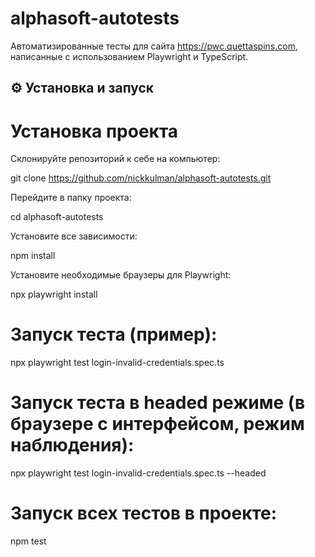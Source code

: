 # alphasoft-autotests
Автоматизированные тесты для сайта https://pwc.quettaspins.com, написанные с использованием Playwright и TypeScript.

## ⚙️ Установка и запуск

# Установка проекта

Склонируйте репозиторий к себе на компьютер:

git clone https://github.com/nickkulman/alphasoft-autotests.git

Перейдите в папку проекта:

cd alphasoft-autotests

Установите все зависимости:

npm install

Установите необходимые браузеры для Playwright:

npx playwright install

# Запуск теста (пример):

npx playwright test login-invalid-credentials.spec.ts

# Запуск теста в headed режиме (в браузере с интерфейсом, режим наблюдения):

npx playwright test login-invalid-credentials.spec.ts --headed

# Запуск всех тестов в проекте:

npm test
